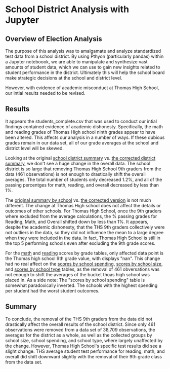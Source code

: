 # School District Analysis with Jupyter 

## Overview of Election Analysis
The purpose of this analysis was to amalgamate and analyze standardized test data from a school district. By using Pthyon (particularly pandas) within a Jupyter noteboook, we are able to manipulate and synthesize vast amounts of student data, which we can use to gain new insights related to student performance in the district. Ultimately this will help the school board make strategic decisions at the school and district level. 

However, with evidence of academic misconduct at Thomas High School, our intial results needed to be revised. 

## Results 
It appears the students_complete.csv that was used to conduct our intial findings contained evidence of academic dishonesty. Specifically, the math and reading grades of Thomas High school ninth grades appear to have been altered. This affects our analysis in a number of ways. If these dubious grades remain in our data set, all of our grade averages at the school and district level will be skewed. 

Looking at the original [school district summary](https://github.com/matthewprice-github/school_district_analysis/blob/main/resources/district_summary.PNG) vs. [the corrected district summary](https://github.com/matthewprice-github/school_district_analysis/blob/main/resources/district_summary_corrected.PNG), we don't see a huge change in the overall data. The school district is so large that removing Thomas High School 9th graders from the data (461 observations) is not enough to drastically shift the overall averages. The total number of students only decreased 1.2%, and all of the passing percentges for math, reading, and overall decreased by less than 1%. 

The [original summary by school](https://github.com/matthewprice-github/school_district_analysis/blob/main/resources/school_summary.PNG) vs. [the corrected version](https://github.com/matthewprice-github/school_district_analysis/blob/main/resources/school_summary_corrected.PNG) is not much different. The change at Thomas High school does not affect the details or outcomes of other schools. For Thomas High School, once the 9th graders where excluded from the average calculations, the % passing grades for Reading, Math, and Overall shifted down by less than 1%. It appears, despite the academic dishonesty, that the THS 9th graders collectively were not outliers in the data, so they did not influence the mean to a large degree when they were included in the data. In fact, Thomas High School is still in the top 5 performing schools even after excluding  the 9th grade scores. 

For the [math](https://github.com/matthewprice-github/school_district_analysis/blob/main/resources/math_scores_by_grade.PNG) and [reading](https://github.com/matthewprice-github/school_district_analysis/blob/main/resources/reading_scores_by_grade.PNG) scores by grade tables, only affected data point is the Thomas high school 9th grade value, with displays "nan". This change had no real affect on the [scores by school spending](https://github.com/matthewprice-github/school_district_analysis/blob/main/resources/spending_summary.PNG), [scores by school size](https://github.com/matthewprice-github/school_district_analysis/blob/main/resources/size_summary.PNG), and [scores by school type](https://github.com/matthewprice-github/school_district_analysis/blob/main/resources/type_summary.PNG) tables, as the removal of 461 obversations was not enough to shift the averages of the bucket thoas high school was placed in. As a side note: The "scores by school spending" table is somewhat paradoxically inverted. The schools with the highest spending per student had the worst student outcomes. 

## Summary 
To conclude, the removal of the THS 9th graders from the data did not drastically affect the overall results of the school district. Since only 461 observations were removed from a data set of 38,709 observations, the averages for the district as a whole, as well as the collected groups by school size, school spending, and school type, where largely unaffected by the change. However, Thomas High School's specific test results did see a slight change. THS average student test performance for reading, math, and overall did shift downward slightly with the removal of their 9th grade class from the data set. 
